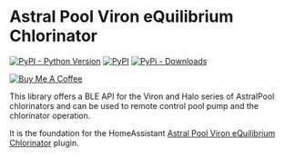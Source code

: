 # Astral Pool Viron eQuilibrium Chlorinator

[![PyPI - Python Version](https://img.shields.io/pypi/pyversions/pychlorinator?style=for-the-badge&logo=python&logoColor=green)](https://python.org)
[![PyPI](https://img.shields.io/pypi/v/py3-pyhue?label=pychlorinator&logo=python&logoColor=green&style=for-the-badge)](https://pypi.org/project/pychlorinator/)
[![PyPi - Downloads](https://img.shields.io/pypi/dm/pychlorinator?label=Downloads&style=for-the-badge)](https://pypi.org/project/pychlorinator)


[![Buy Me A Coffee](https://img.buymeacoffee.com/button-api/?text=Buy%20me%20a%20coffee&emoji=&slug=pbutterworQ&button_colour=FFDD00&font_colour=000000&font_family=Cookie&outline_colour=000000&coffee_colour=ffffff)](https://www.buymeacoffee.com/pbutterworQ)


This library offers a BLE API for the Viron and Halo series of AstralPool chlorinators and can be used to remote control pool pump and the chlorinator operation.

It is the foundation for the HomeAssistant [Astral Pool Viron eQuilibrium Chlorinator](https://github.com/pbutterworth/astralpool_chlorinator) plugin.
